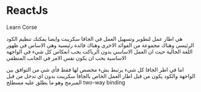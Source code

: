 # ReactJs
Learn Corse

هي اطار عمل لتطوير وتسهيل العمل في الجافا سكريبت وايضا يمكنك تنظيم الكود الرئيسي وهناك مجموعة من الفوائد الاخرى 
وهناك فائدة رئيسية وهي الاساس في ظهور اللغة الحالية 
حيث ان العمل الاساسي بدون الرياكت يجب انعكاس كل شيء في الواجهة الاساسية يحب ان يكون نفس الامر في الجانب المنطقي 

اما في اطر الجافا كل شيء يرتبط بشء مخصص لها فقط فأي شي من التوافق بين الواجهة والكود يكون من قبل اطار العمل الخاص بالجافا سكريبت بدون اي تدخل من قبل المبرمج وهو ما يطلق عليه مسطلح 
two-way binding
